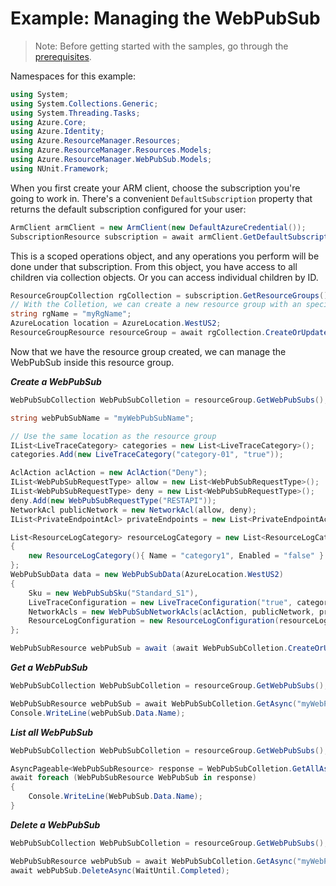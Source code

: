 # Example: Managing the WebPubSub

>Note: Before getting started with the samples, go through the [prerequisites](https://github.com/Azure/azure-sdk-for-net/tree/main/sdk/resourcemanager/Azure.ResourceManager#prerequisites).

Namespaces for this example:
```C# Snippet:Manage_WebPubSub_Namespaces
using System;
using System.Collections.Generic;
using System.Threading.Tasks;
using Azure.Core;
using Azure.Identity;
using Azure.ResourceManager.Resources;
using Azure.ResourceManager.Resources.Models;
using Azure.ResourceManager.WebPubSub.Models;
using NUnit.Framework;
```

When you first create your ARM client, choose the subscription you're going to work in. There's a convenient `DefaultSubscription` property that returns the default subscription configured for your user:

```C# Snippet:Managing_Resource_Groups_DefaultSubscription
ArmClient armClient = new ArmClient(new DefaultAzureCredential());
SubscriptionResource subscription = await armClient.GetDefaultSubscriptionAsync();
```

This is a scoped operations object, and any operations you perform will be done under that subscription. From this object, you have access to all children via collection objects. Or you can access individual children by ID.

```C# Snippet:Managing_Resource_Groups_GetResourceGroupCollection
ResourceGroupCollection rgCollection = subscription.GetResourceGroups();
// With the Colletion, we can create a new resource group with an specific name
string rgName = "myRgName";
AzureLocation location = AzureLocation.WestUS2;
ResourceGroupResource resourceGroup = await rgCollection.CreateOrUpdate(WaitUntil.Completed, rgName, new ResourceGroupData(location)).WaitForCompletionAsync();
```

Now that we have the resource group created, we can manage the WebPubSub inside this resource group.

***Create a WebPubSub***

```C# Snippet:Managing_WebPubSub_CreateWebPubSub
WebPubSubCollection WebPubSubColletion = resourceGroup.GetWebPubSubs();

string webPubSubName = "myWebPubSubName";

// Use the same location as the resource group
IList<LiveTraceCategory> categories = new List<LiveTraceCategory>();
categories.Add(new LiveTraceCategory("category-01", "true"));

AclAction aclAction = new AclAction("Deny");
IList<WebPubSubRequestType> allow = new List<WebPubSubRequestType>();
IList<WebPubSubRequestType> deny = new List<WebPubSubRequestType>();
deny.Add(new WebPubSubRequestType("RESTAPI"));
NetworkAcl publicNetwork = new NetworkAcl(allow, deny);
IList<PrivateEndpointAcl> privateEndpoints = new List<PrivateEndpointAcl>();

List<ResourceLogCategory> resourceLogCategory = new List<ResourceLogCategory>()
{
    new ResourceLogCategory(){ Name = "category1", Enabled = "false" }
};
WebPubSubData data = new WebPubSubData(AzureLocation.WestUS2)
{
    Sku = new WebPubSubSku("Standard_S1"),
    LiveTraceConfiguration = new LiveTraceConfiguration("true", categories),
    NetworkAcls = new WebPubSubNetworkAcls(aclAction, publicNetwork, privateEndpoints),
    ResourceLogConfiguration = new ResourceLogConfiguration(resourceLogCategory),
};

WebPubSubResource webPubSub = await (await WebPubSubColletion.CreateOrUpdateAsync(WaitUntil.Started, webPubSubName, data)).WaitForCompletionAsync();
```

***Get a WebPubSub***

```C# Snippet:Managing_WebPubSub_GetWebPubSub
WebPubSubCollection WebPubSubColletion = resourceGroup.GetWebPubSubs();

WebPubSubResource webPubSub = await WebPubSubColletion.GetAsync("myWebPubSubName");
Console.WriteLine(webPubSub.Data.Name);
```

***List all WebPubSub***

```C# Snippet:Managing_WebPubSub_ListAllWebPubSub
WebPubSubCollection WebPubSubColletion = resourceGroup.GetWebPubSubs();

AsyncPageable<WebPubSubResource> response = WebPubSubColletion.GetAllAsync();
await foreach (WebPubSubResource WebPubSub in response)
{
    Console.WriteLine(WebPubSub.Data.Name);
}
```

***Delete a WebPubSub***

```C# Snippet:Managing_WebPubSub_DeleteWebPubSub
WebPubSubCollection WebPubSubColletion = resourceGroup.GetWebPubSubs();

WebPubSubResource webPubSub = await WebPubSubColletion.GetAsync("myWebPubSubName");
await webPubSub.DeleteAsync(WaitUntil.Completed);
```
